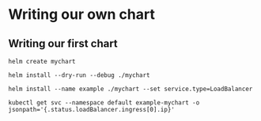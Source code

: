 # Writing our own chart

## Writing our first chart 

`helm create mychart​`

`helm install --dry-run --debug ./mychart​`

`helm install --name example ./mychart --set service.type=LoadBalancer​`

`kubectl get svc --namespace default example-mychart -o jsonpath='{.status.loadBalancer.ingress[0].ip}'​`
